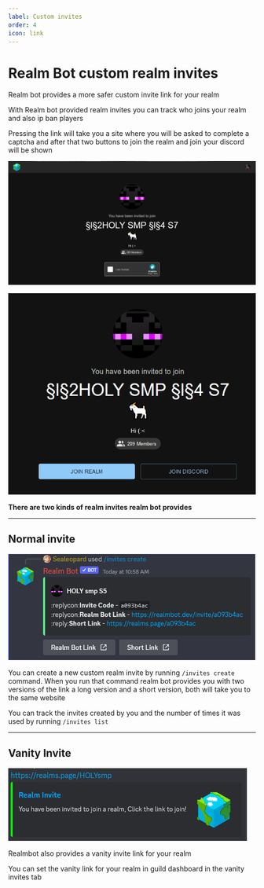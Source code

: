 ```yaml
---
label: Custom invites
order: 4
icon: link
---
```


# Realm Bot custom realm invites
 Realm bot provides a more safer custom invite link for your realm 
 
 With Realm bot provided realm invites you can track who joins your realm and also ip ban players 
 
 Pressing the link will take you a site where you will be asked to complete a captcha and after that two buttons to join the realm and join your discord will be shown 
 
![](/images/invites-ui.png)

![](/images/invites-ui2.png)

 **There are two kinds of realm invites realm bot provides** 
 
 ---
 
 ## Normal invite 
 ![Example of custom realm invite](/images/ninvite.png)
 
 You can create a new custom realm invite by running `/invites create` command. When you run that command realm bot provides you with two versions of the link a long version and a short version, both will take you to the same website
 
 You can track the invites created by you and the number of times it was used by running `/invites list`
 

---

 ## Vanity Invite 
 ![Example of Vanity invite link](/images/image.png)

  Realmbot also provides a vanity invite link for your realm 

  You can set the vanity link for your realm in guild dashboard in the vanity invites tab

  [](/images/vanity.png)
 
